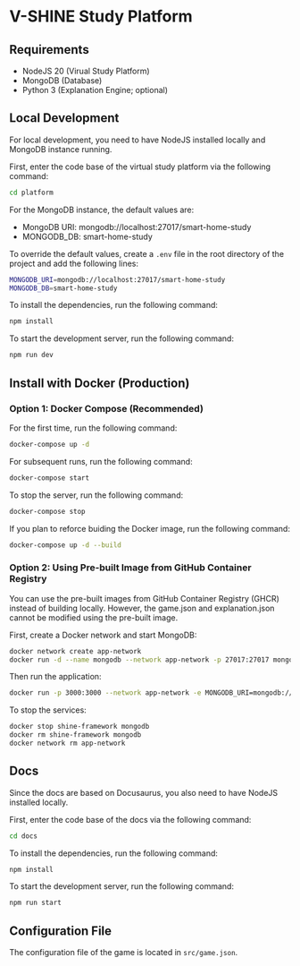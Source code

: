 # V-SHINE Study Platform

## Requirements

- NodeJS 20 (Virual Study Platform)
- MongoDB (Database)
- Python 3 (Explanation Engine; optional)

## Local Development

For local development, you need to have NodeJS installed locally and MongoDB instance running.

First, enter the code base of the virtual study platform via the following command:

```bash
cd platform
```

For the MongoDB instance, the default values are:
- MongoDB URI: mongodb://localhost:27017/smart-home-study
- MONGODB_DB: smart-home-study

To override the default values, create a `.env` file in the root directory of the project and add the following lines:

```bash
MONGODB_URI=mongodb://localhost:27017/smart-home-study
MONGODB_DB=smart-home-study
```

To install the dependencies, run the following command:

```bash
npm install
```

To start the development server, run the following command:

```bash
npm run dev
```

## Install with Docker (Production)

### Option 1: Docker Compose (Recommended)

For the first time, run the following command:

```bash
docker-compose up -d
```

For subsequent runs, run the following command:

```bash
docker-compose start
```

To stop the server, run the following command:

```bash
docker-compose stop
```

If you plan to reforce buiding the Docker image, run the following command:

```bash
docker-compose up -d --build
```

### Option 2: Using Pre-built Image from GitHub Container Registry

You can use the pre-built images from GitHub Container Registry (GHCR) instead of building locally.
However, the game.json and explanation.json cannot be modified using the pre-built image.

First, create a Docker network and start MongoDB:

```bash
docker network create app-network
docker run -d --name mongodb --network app-network -p 27017:27017 mongo:6.0
```

Then run the application:

```bash
docker run -p 3000:3000 --network app-network -e MONGODB_URI=mongodb://mongodb:27017/smart-home-study ghcr.io/exmartlab/shine-framework
```

To stop the services:

```bash
docker stop shine-framework mongodb
docker rm shine-framework mongodb
docker network rm app-network
```

## Docs

Since the docs are based on Docusaurus, you also need to have NodeJS installed locally.

First, enter the code base of the docs via the following command:

```bash
cd docs
```

To install the dependencies, run the following command:

```bash
npm install
```

To start the development server, run the following command:

```bash
npm run start
```

## Configuration File

The configuration file of the game is located in `src/game.json`.
